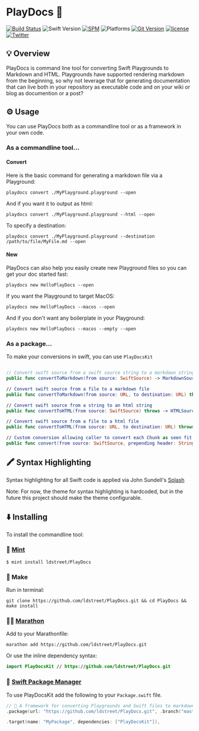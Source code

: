 #  PlayDocs 🏓
[![Build Status](https://travis-ci.org/ldstreet/PlayDocs.svg?branch=master)](https://travis-ci.org/ldstreet/PlayDocs)
![Swift Version](https://img.shields.io/badge/Swift-4.2-blue.svg)
[![SPM](https://img.shields.io/badge/spm-compatible-blue.svg)](https://swift.org/package-manager)
![Platforms](https://img.shields.io/badge/Platforms-macOS_Linux-blue.svg)
[![Git Version](https://img.shields.io/github/release/ldstreet/PlayDocs.svg)](https://github.com/ldstreet/PlayDocs/releases)
[![license](https://img.shields.io/github/license/ldstreet/PlayDocs.svg)](https://github.com/ldstreet/PlayDocs/blob/master/LICENSE)
[![Twitter](https://img.shields.io/badge/Twitter-@street_luke-blue.svg)](https://twitter.com/street_luke)

## 💡 Overview 

PlayDocs is command line tool for converting Swift Playgrounds to Markdown and HTML. Playgrounds have supported rendering markdown from the beginning, so why not leverage that for generating documentation that can live both in your repository as executable code and on your wiki or blog as documention or a post?

## ⚙️ Usage

You can use PlayDocs both as a commandline tool or as a framework in your own code.

### As a commandline tool...

####  Convert
Here is the basic command for generating a markdown file via a Playground:
```
playdocs convert ./MyPlayground.playground --open
```

And if you want it to output as html:
```
playdocs convert ./MyPlayground.playground --html --open
```

To specify a destination:
```
playdocs convert ./MyPlayground.playground --destination /path/to/file/MyFile.md --open
```

#### New
PlayDocs can also help you easily create new Playground files so you can get your doc started fast:
```
playdocs new HelloPlayDocs --open
```

If you want the Playground to target MacOS:
```
playdocs new HelloPlayDocs --macos --open
```
And if you don't want any boilerplate in your Playground:
```
playdocs new HelloPlayDocs --macos --empty --open
```

### As a package...
To make your conversions in swift, you can use `PlayDocsKit`

``` swift

// Convert swift source from a swift source string to a markdown string
public func convertToMarkdown(from source: SwiftSource) -> MarkdownSource

// Convert swift source from a file to a markdown file
public func convertToMarkdown(from source: URL, to destination: URL) throws

// Convert swift source from a string to an html string
public func convertToHTML(from source: SwiftSource) throws -> HTMLSource

// Convert swift source from a file to a html file
public func convertToHTML(from source: URL, to destination: URL) throws

// Custom conversion allowing caller to convert each Chunk as seen fit
public func convert(from source: SwiftSource, prepending header: String = "", appending footer: String = "", conversion convert: (Chunk) -> String) -> String
```

## 🖍 Syntax Highlighting
Syntax highlighting for all Swift code is applied via John Sundell's [Splash](https://github.com/JohnSundell/Splash)

Note: For now, the theme for syntax highlighting is hardcoded, but in the future this project should make the theme configurable.

## ⬇️ Installing 

To install the commandline tool:


### 🌱 [Mint](https://github.com/yonaskolb/mint) 
```
$ mint install ldstreet/PlayDocs
```

### 🔧 Make 

Run in terminal:
```
git clone https://github.com/ldstreet/PlayDocs.git && cd PlayDocs && make install
```

### 🏃‍♂️ [Marathon](https://github.com/johnsundell/marathon) 
Add to your Marathonfile:
```
marathon add https://github.com/ldstreet/PlayDocs.git
```
Or use the inline dependency syntax:

```swift
import PlayDocsKit // https://github.com/ldstreet/PlayDocs.git
```

### 🎁 [Swift Package Manager](https://swift.org/package-manager) 
To use PlayDocsKit add the following to your `Package.swift` file.
```swift
// 🏓 A framework for converting Playgrounds and Swift files to markdown and html
.package(url: "https://github.com/ldstreet/PlayDocs.git", .branch("master")),

.target(name: "MyPackage", dependencies: ["PlayDocsKit"]),
```
